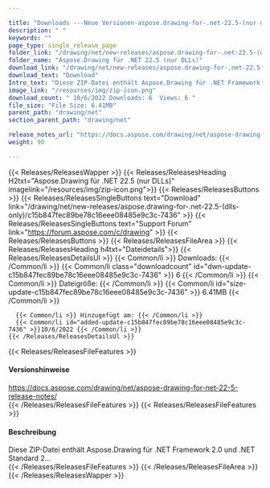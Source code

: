 ```yaml
---

title: "Downloads ---Neue Versionen-aspose.drawing-for-.net-22.5-(nur dlls)"
description: " "
keywords: ""
page_type: single_release_page
folder_link: "/drawing/net/new-releases/aspose.drawing-for-.net-22.5-(dlls-only)/"
folder_name: "Aspose.Drawing für .NET 22.5 (nur DLLs)"
download_link: "/drawing/net/new-releases/aspose.drawing-for-.net-22.5-(dlls-only)/c15b847fec89be78c16eee08485e9c3c-7436"
download_text: "Download"
Intro_text: "Diese ZIP-Datei enthält Aspose.Drawing für .NET Framework 2.0 und .NET Standard 2..."
image_link: "/resources/img/zip-icon.png"
download_count: " 10/6/2022 Downloads: 6  Views: 6 "
file_size: "File Size: 6.41MB"
parent_path: "drawing/net"
section_parent_path: "drawing/net"

release_notes_url: "https://docs.aspose.com/drawing/net/aspose-drawing-for-net-22-5-release-notes/"
weight: 90

---
```


{{< Releases/ReleasesWapper >}}
  {{< Releases/ReleasesHeading H2txt="Aspose.Drawing für .NET 22.5 (nur DLLs)" imagelink="/resources/img/zip-icon.png">}}
  {{< Releases/ReleasesButtons >}}
    {{< Releases/ReleasesSingleButtons text="Download" link="/drawing/net/new-releases/aspose.drawing-for-.net-22.5-(dlls-only)/c15b847fec89be78c16eee08485e9c3c-7436" >}}
    {{< Releases/ReleasesSingleButtons text="Support Forum" link="https://forum.aspose.com/c/drawing" >}}
  {{< Releases/ReleasesButtons >}}
  {{< Releases/ReleasesFileArea >}}
    {{< Releases/ReleasesHeading h4txt="Dateidetails">}}
    {{< Releases/ReleasesDetailsUl >}}
      {{< Common/li >}} Downloads: {{< /Common/li >}}
      {{< Common/li class="downloadcount" id="dwn-update-c15b847fec89be78c16eee08485e9c3c-7436" >}} 6 {{< /Common/li >}}
      {{< Common/li >}} Dateigröße: {{< /Common/li >}}
      {{< Common/li id="size-update-c15b847fec89be78c16eee08485e9c3c-7436" >}} 6.41MB {{< /Common/li >}}

      {{< Common/li >}} Hinzugefügt am: {{< /Common/li >}}
      {{< Common/li id="added-update-c15b847fec89be78c16eee08485e9c3c-7436" >}}10/6/2022 {{< /Common/li >}}
    {{< /Releases/ReleasesDetailsUl >}}

  {{< Releases/ReleasesFileFeatures >}}
      <h4>Versionshinweise</h4><div> <a href='https://docs.aspose.com/drawing/net/aspose-drawing-for-net-22-5-release-notes/'>https://docs.aspose.com/drawing/net/aspose-drawing-for-net-22-5-release-notes/</a></div>
  {{< /Releases/ReleasesFileFeatures >}}
  {{< Releases/ReleasesFileFeatures >}}
      <h4>Beschreibung</h4><div class="HTMLDescription"> Diese ZIP-Datei enthält Aspose.Drawing für .NET Framework 2.0 und .NET Standard 2...</div>
  {{< /Releases/ReleasesFileFeatures >}}
 {{< /Releases/ReleasesFileArea >}}
{{< /Releases/ReleasesWapper >}}



